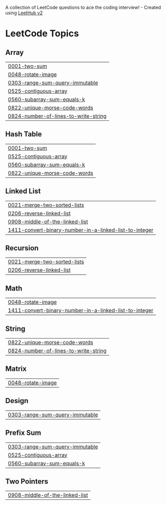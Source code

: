 A collection of LeetCode questions to ace the coding interview! - Created using [LeetHub v2](https://github.com/arunbhardwaj/LeetHub-2.0)
<!---LeetCode Topics Start-->
# LeetCode Topics
## Array
|  |
| ------- |
| [0001-two-sum](https://github.com/Deepakgunasekaran07/Leetcode/tree/master/0001-two-sum) |
| [0048-rotate-image](https://github.com/Deepakgunasekaran07/Leetcode/tree/master/0048-rotate-image) |
| [0303-range-sum-query-immutable](https://github.com/Deepakgunasekaran07/Leetcode/tree/master/0303-range-sum-query-immutable) |
| [0525-contiguous-array](https://github.com/Deepakgunasekaran07/Leetcode/tree/master/0525-contiguous-array) |
| [0560-subarray-sum-equals-k](https://github.com/Deepakgunasekaran07/Leetcode/tree/master/0560-subarray-sum-equals-k) |
| [0822-unique-morse-code-words](https://github.com/Deepakgunasekaran07/Leetcode/tree/master/0822-unique-morse-code-words) |
| [0824-number-of-lines-to-write-string](https://github.com/Deepakgunasekaran07/Leetcode/tree/master/0824-number-of-lines-to-write-string) |
## Hash Table
|  |
| ------- |
| [0001-two-sum](https://github.com/Deepakgunasekaran07/Leetcode/tree/master/0001-two-sum) |
| [0525-contiguous-array](https://github.com/Deepakgunasekaran07/Leetcode/tree/master/0525-contiguous-array) |
| [0560-subarray-sum-equals-k](https://github.com/Deepakgunasekaran07/Leetcode/tree/master/0560-subarray-sum-equals-k) |
| [0822-unique-morse-code-words](https://github.com/Deepakgunasekaran07/Leetcode/tree/master/0822-unique-morse-code-words) |
## Linked List
|  |
| ------- |
| [0021-merge-two-sorted-lists](https://github.com/Deepakgunasekaran07/Leetcode/tree/master/0021-merge-two-sorted-lists) |
| [0206-reverse-linked-list](https://github.com/Deepakgunasekaran07/Leetcode/tree/master/0206-reverse-linked-list) |
| [0908-middle-of-the-linked-list](https://github.com/Deepakgunasekaran07/Leetcode/tree/master/0908-middle-of-the-linked-list) |
| [1411-convert-binary-number-in-a-linked-list-to-integer](https://github.com/Deepakgunasekaran07/Leetcode/tree/master/1411-convert-binary-number-in-a-linked-list-to-integer) |
## Recursion
|  |
| ------- |
| [0021-merge-two-sorted-lists](https://github.com/Deepakgunasekaran07/Leetcode/tree/master/0021-merge-two-sorted-lists) |
| [0206-reverse-linked-list](https://github.com/Deepakgunasekaran07/Leetcode/tree/master/0206-reverse-linked-list) |
## Math
|  |
| ------- |
| [0048-rotate-image](https://github.com/Deepakgunasekaran07/Leetcode/tree/master/0048-rotate-image) |
| [1411-convert-binary-number-in-a-linked-list-to-integer](https://github.com/Deepakgunasekaran07/Leetcode/tree/master/1411-convert-binary-number-in-a-linked-list-to-integer) |
## String
|  |
| ------- |
| [0822-unique-morse-code-words](https://github.com/Deepakgunasekaran07/Leetcode/tree/master/0822-unique-morse-code-words) |
| [0824-number-of-lines-to-write-string](https://github.com/Deepakgunasekaran07/Leetcode/tree/master/0824-number-of-lines-to-write-string) |
## Matrix
|  |
| ------- |
| [0048-rotate-image](https://github.com/Deepakgunasekaran07/Leetcode/tree/master/0048-rotate-image) |
## Design
|  |
| ------- |
| [0303-range-sum-query-immutable](https://github.com/Deepakgunasekaran07/Leetcode/tree/master/0303-range-sum-query-immutable) |
## Prefix Sum
|  |
| ------- |
| [0303-range-sum-query-immutable](https://github.com/Deepakgunasekaran07/Leetcode/tree/master/0303-range-sum-query-immutable) |
| [0525-contiguous-array](https://github.com/Deepakgunasekaran07/Leetcode/tree/master/0525-contiguous-array) |
| [0560-subarray-sum-equals-k](https://github.com/Deepakgunasekaran07/Leetcode/tree/master/0560-subarray-sum-equals-k) |
## Two Pointers
|  |
| ------- |
| [0908-middle-of-the-linked-list](https://github.com/Deepakgunasekaran07/Leetcode/tree/master/0908-middle-of-the-linked-list) |
<!---LeetCode Topics End-->